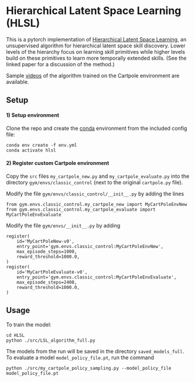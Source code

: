 # Hierarchical Latent Space Learning (HLSL)

This is a pytorch implementation of [Hierarchical Latent Space Learning][paper], 
an unsupervised algorithm for 
hierarchical latent space skill discovery.  Lower levels of the hierarchy focus on learning skill primitives 
while higher levels build on these primitives to 
learn more temporally extended skills.  (See the linked paper for a discussion of the method.)

Sample [videos][videos] of the algorithm trained on the Cartpole environment are available.  

## Setup

#### 1) Setup environment

Clone the repo and create the [conda][conda] environment from the included config file:
```shell
conda env create -f env.yml
conda activate hlsl
```

#### 2) Register custom Cartpole environment

Copy the `src` files `my_cartpole_new.py` and `my_cartpole_evaluate.py` 
into the directory `gym/envs/classic_control` (next to the original `cartpole.py` file).  

Modify the file `gym/envs/classic_control/__init__.py` by adding the lines 
```
from gym.envs.classic_control.my_cartpole_new import MyCartPoleEnvNew
from gym.envs.classic_control.my_cartpole_evaluate import MyCartPoleEnvEvaluate
```

Modify the file `gym/envs/__init__.py` by adding 

```
register(
    id='MyCartPoleNew-v0',
    entry_point='gym.envs.classic_control:MyCartPoleEnvNew',
    max_episode_steps=1000,
    reward_threshold=1000.0,
)
register(
    id='MyCartPoleEvaluate-v0',
    entry_point='gym.envs.classic_control:MyCartPoleEnvEvaluate',
    max_episode_steps=2400,
    reward_threshold=1000.0,
)
```

## Usage

To train the model:  
```shell
cd HLSL
python ./src/LSL_algorithm_full.py
```
The models from the run will be saved in the directory `saved_models_full`.  To evaluate a model 
`model_policy_file.pt`, run the command  
```
python ./src/my_cartpole_policy_sampling.py --model_policy_file model_policy_file.pt
```

[paper]: https://github.com/ben-tsou/hlsl/blob/main/HLSL_paper.pdf
[videos]: https://github.com/ben-tsou/hlsl/tree/main/sample_trajectory_videos
[conda]: https://docs.conda.io/projects/conda/en/latest/user-guide/tasks/manage-environments.html

